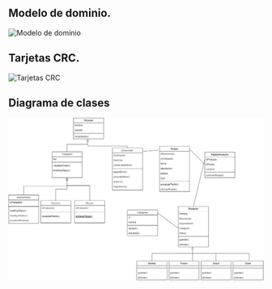 
## Modelo de dominio.
![Modelo de dominio](../img/ModeloDeDominio.png)

## Tarjetas CRC.
![Tarjetas CRC](../img/TarjetasCRC.png)

## Diagrama de clases
![Diagrama de clases](../img/DiagramaDeClases.png)
